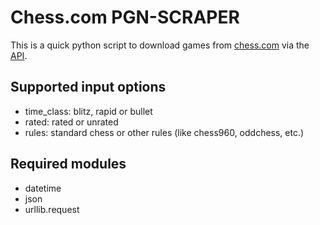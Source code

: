 # Chess.com PGN-SCRAPER

This is a quick python script to download games from [chess.com](https://www.chess.com/) via the [API](https://www.chess.com/news/view/published-data-api).

## Supported input options

+ time_class: 	blitz, rapid or bullet
+ rated:	rated or unrated
+ rules:	standard chess or other rules (like chess960, oddchess, etc.)

## Required modules

+ datetime
+ json
+ urllib.request
